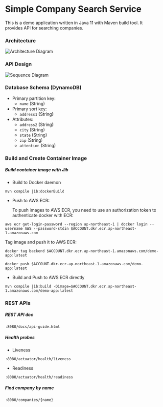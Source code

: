 # Simple Company Search Service

  This is a demo application written in Java 11 with Maven build tool. It provides API for searching companies.

### Architecture

![Architecture Diagram](https://github.com/Proxifile/tech-interview-company-search-andrew/blob/main/backend/images/arch.png)

### API Design

![Sequence Diagram](https://github.com/Proxifile/tech-interview-company-search-andrew/blob/main/backend/images/design.png)

### Database Schema (DynamoDB)

- Primary partition key:
  + `name` (String)
- Primary sort key:
  + `address1` (String)
- Attributes:
  + `address2` (String)
  + `city` (String)
  + `state` (String)
  + `zip` (String)
  + `attention` (String)

### Build and Create Container Image

##### Build container image with Jib

- Build to Docker daemon

```shell
mvn compile jib:dockerBuild
```

- Push to AWS ECR:
  
  To push images to AWS ECR, you need to use an authorization token to authenticate docker with ECR:  

```shell
aws ecr get-login-password --region ap-northeast-1 | docker login --username AWS --password-stdin $ACCOUNT.dkr.ecr.ap-northeast-1.amazonaws.com
```

  Tag image and push it to AWS ECR:

```shell
docker tag backend $ACCOUNT.dkr.ecr.ap-northeast-1.amazonaws.com/demo-app:latest

docker push $ACCOUNT.dkr.ecr.ap-northeast-1.amazonaws.com/demo-app:latest
```

- Build and Push to AWS ECR directly

```shell
mvn compile jib:build -Dimage=$ACCOUNT.dkr.ecr.ap-northeast-1.amazonaws.com/demo-app:latest
```

### REST APIs

##### REST API doc

```
:8080/docs/api-guide.html
```

##### Health probes

- Liveness
    
```
:8080/actuator/health/liveness
```

- Readiness

```
:8080/actuator/health/readiness
```

##### Find company by name

```
:8080/companies/{name}
```